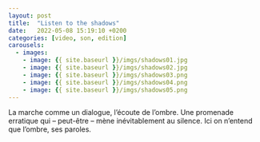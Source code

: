 ```yaml
---
layout: post
title:  "Listen to the shadows"
date:   2022-05-08 15:19:10 +0200
categories: [video, son, edition]
carousels:
  - images:
    - image: {{ site.baseurl }}/imgs/shadows01.jpg
    - image: {{ site.baseurl }}/imgs/shadows02.jpg
    - image: {{ site.baseurl }}/imgs/shadows03.png
    - image: {{ site.baseurl }}/imgs/shadows04.png
    - image: {{ site.baseurl }}/imgs/shadows05.png
---
```


La marche comme un dialogue, l’écoute de l’ombre.
Une promenade erratique qui – peut-être – mène inévitablement au silence.
Ici on n’entend que l’ombre, ses paroles.

